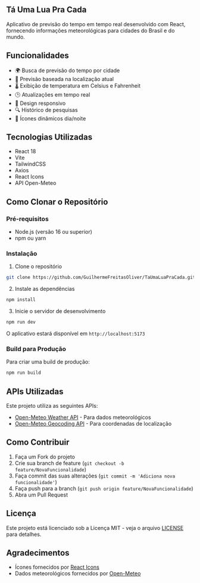 ## Tá Uma Lua Pra Cada

Aplicativo de previsão do tempo em tempo real desenvolvido com React, fornecendo informações meteorológicas para cidades do Brasil e do mundo.

## Funcionalidades

- 🌍 Busca de previsão do tempo por cidade
- 📍 Previsão baseada na localização atual
- 🌡️ Exibição de temperatura em Celsius e Fahrenheit
- 🕒 Atualizações em tempo real
- 📱 Design responsivo
- 🔍 Histórico de pesquisas
- 🌙 Ícones dinâmicos dia/noite

## Tecnologias Utilizadas

- React 18
- Vite
- TailwindCSS
- Axios
- React Icons
- API Open-Meteo

## Como Clonar o Repositório

### Pré-requisitos

- Node.js (versão 16 ou superior)
- npm ou yarn

### Instalação

1. Clone o repositório
```bash
git clone https://github.com/GuilhermeFreitasOliver/TaUmaLuaPraCada.git
```

2. Instale as dependências
```bash
npm install
```

3. Inicie o servidor de desenvolvimento
```bash
npm run dev
```

O aplicativo estará disponível em `http://localhost:5173`

### Build para Produção

Para criar uma build de produção:

```bash
npm run build
```

## APIs Utilizadas

Este projeto utiliza as seguintes APIs:

- [Open-Meteo Weather API](https://open-meteo.com/) - Para dados meteorológicos
- [Open-Meteo Geocoding API](https://open-meteo.com/en/docs/geocoding-api) - Para coordenadas de localização

## Como Contribuir

1. Faça um Fork do projeto
2. Crie sua branch de feature (`git checkout -b feature/NovaFuncionalidade`)
3. Faça commit das suas alterações (`git commit -m 'Adiciona nova funcionalidade'`)
4. Faça push para a branch (`git push origin feature/NovaFuncionalidade`)
5. Abra um Pull Request

## Licença

Este projeto está licenciado sob a Licença MIT - veja o arquivo [LICENSE](LICENSE) para detalhes.

## Agradecimentos

- Ícones fornecidos por [React Icons](https://react-icons.github.io/react-icons/)
- Dados meteorológicos fornecidos por [Open-Meteo](https://open-meteo.com/)
